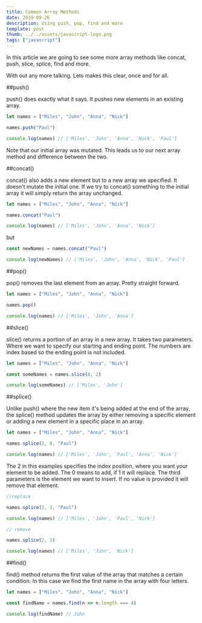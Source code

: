 ```yaml
---
title: Common Array Methods
date: 2019-09-26
description: Using push, pop, find and more
template: post
thumb: ../../assets/javascript-logo.png
tags: ["javascript"]
---
```


In this article we are going to see some more array methods like concat, push, slice, splice, find and more.

With out any more talking. Lets makes this clear, once and for all.

##push()

<span class="highlight-in-text">push()</span> does exactly what it says. It pushes new elements in an existing array.

```javascript
let names = ["Miles", "John", "Anna", "Nick"]

names.push("Paul")

console.log(names) // ['Miles', 'John', 'Anna', 'Nick', 'Paul']
```

Note that our initial array was mutated. This leads us to our next array method and difference between the two.

##concat()

<span class="highlight-in-text">concat()</span> also adds a new element but to a new array we specified. It doesn't mutate the initial one.
If we try to <span class="highlight-in-text">concat()</span> something to the initial array it will simply return the array unchanged.

```javascript
let names = ["Miles", "John", "Anna", "Nick"]

names.concat("Paul")

console.log(names) // ['Miles', 'John', 'Anna', 'Nick']
```

but

```javascript
const newNames = names.concat("Paul")

console.log(newNames) // ['Miles', 'John', 'Anna', 'Nick', 'Paul']
```

##pop()

<span class="highlight-in-text">pop()</span> removes the last element from an array. Pretty straight forward.

```javascript
let names = ["Miles", "John", "Anna", "Nick"]

names.pop()

console.log(names) // ['Miles', 'John', 'Anna']
```

##slice()

<span class="highlight-in-text">slice()</span> returns a portion of an array in a new array. It takes two parameters. Where we want to specify our starting and ending point. The numbers are index based so the ending point is not included.

```javascript
let names = ["Miles", "John", "Anna", "Nick"]

const someNames = names.slice(0, 2)

console.log(someNames) // ['Miles', 'John']
```

##splice()

Unlike <span class="highlight-in-text">push()</span> where the new item it's being added at the end of the array, the <span class="highlight-in-text">splice()</span> method updates the array by either removing a specific element or adding a new element in a specific place in an array.

```javascript
let names = ["Miles", "John", "Anna", "Nick"]

names.splice(2, 0, "Paul")

console.log(names) // ['Miles', 'John', 'Paul', 'Anna', 'Nick']
```

The 2 in this examples specifies the index position, where you want your element to be added. The 0 means to add, if 1 it will replace. The third parameters is the element we want to insert. If no value is provided it will remove that element.

```javascript
//replace

names.splice(2, 1, "Paul")

console.log(names) // ['Miles', 'John', 'Paul', 'Nick']
```

```javascript
// remove

names.splice(2, 1)

console.log(names) // ['Miles', 'John', 'Nick']
```

##find()

<span class="highlight-in-text">find()</span> method returns the first value of the array that matches a certain condition.
In this case we find the first name in the array with four letters.

```javascript
let names = ["Miles", "John", "Anna", "Nick"]

const findName = names.find(n => n.length === 4)

console.log(findName) // John
```
